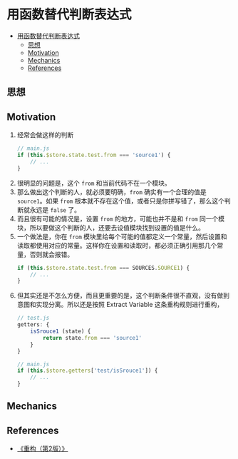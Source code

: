 # 用函数替代判断表达式


<!-- TOC -->

- [用函数替代判断表达式](#用函数替代判断表达式)
    - [思想](#思想)
    - [Motivation](#motivation)
    - [Mechanics](#mechanics)
    - [References](#references)

<!-- /TOC -->


## 思想



## Motivation
1. 经常会做这样的判断
    ```js
    // main.js
    if (this.$store.state.test.from === 'source1') {
        // ...
    }
    ```
2. 很明显的问题是，这个 `from` 和当前代码不在一个模块。
3. 那么做出这个判断的人，就必须要明确，`from` 确实有一个合理的值是 `source1`。如果 `from` 根本就不存在这个值，或者只是你拼写错了，那么这个判断就永远是 `false` 了。
4. 而且很有可能的情况是，设置 `from` 的地方，可能也并不是和 `from` 同一个模块，所以要做这个判断的人，还要去设值模块找到设置的值是什么。
5. 一个做法是，你在 `from` 模块里给每个可能的值都定义一个常量，然后设置和读取都使用对应的常量。这样你在设置和读取时，都必须正确引用那几个常量，否则就会报错。
    ```js
    if (this.$store.state.test.from === SOURCES.SOURCE1) {
        // ...
    }
    ```
6. 但其实还是不怎么方便，而且更重要的是，这个判断条件很不直观，没有做到意图和实现分离。所以还是按照 Extract Variable 这条重构规则进行重构，
    ```js
    // test.js
    getters: {
        isSrouce1 (state) {
            return state.from === 'source1'
        }
    }
    ```
    ```js
    // main.js
    if (this.$store.getters['test/isSrouce1']) {
        // ...
    }
    ```


## Mechanics


## References
* [《重构（第2版）》](https://book.douban.com/subject/33400354/)
